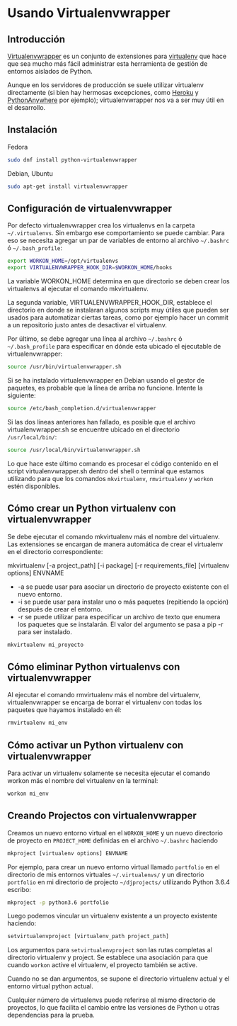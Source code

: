 # Usando Virtualenvwrapper

## Introducción

[Virtualenvwrapper](https://virtualenvwrapper.readthedocs.io/en/latest/) es un conjunto de extensiones para [virtualenv](https://pypi.org/project/virtualenv/) que hace que sea mucho más fácil administrar esta herramienta de gestión de entornos aislados de Python.

Aunque en los servidores de producción se suele utilizar virtualenv directamente (si bien hay hermosas excepciones, como [Heroku](https://www.heroku.com/) y [PythonAnywhere](https://www.pythonanywhere.com/) por ejemplo); virtualenvwrapper nos va a ser muy útil en el desarrollo.

## Instalación

Fedora

```bash
sudo dnf install python-virtualenvwrapper
```

Debian, Ubuntu

```bash
sudo apt-get install virtualenvwrapper
```

## Configuración de virtualenvwrapper

Por defecto virtualenvwrapper crea los virtualenvs en la carpeta `~/.virtualenvs`.
Sin embargo ese comportamiento se puede cambiar. Para eso se necesita agregar un par de variables de entorno al archivo `~/.bashrc` ó `~/.bash_profile`:

```bash
export WORKON_HOME=/opt/virtualenvs
export VIRTUALENVWRAPPER_HOOK_DIR=$WORKON_HOME/hooks
```

La variable WORKON_HOME determina en que directorio se deben crear los virtualenvs al ejecutar el comando mkvirtualenv.

La segunda variable, VIRTUALENVWRAPPER_HOOK_DIR, establece el directorio en donde se instalaran algunos scripts muy útiles que pueden ser usados para automatizar ciertas tareas, como por ejemplo hacer un commit a un repositorio justo antes de desactivar el virtualenv.

Por último, se debe agregar una línea al archivo `~/.bashrc` ó `~/.bash_profile` para especificar en dónde esta ubicado el ejecutable de virtualenvwrapper:

```bash
source /usr/bin/virtualenvwrapper.sh
```

Si se ha instalado virtualenvwrapper en Debian usando el gestor de paquetes, es probable que la línea de arriba no funcione. Intente la siguiente:

```bash
source /etc/bash_completion.d/virtualenvwrapper
```

Si las dos líneas anteriores han fallado, es posible que el archivo virtualenvwrapper.sh se encuentre ubicado
en el directorio `/usr/local/bin/`:

```bash
source /usr/local/bin/virtualenvwrapper.sh
```

Lo que hace este último comando es procesar el código contenido en el script virtualenvwrapper.sh dentro del shell o terminal que estamos utilizando para que los comandos `mkvirtualenv`, `rmvirtualenv` y `workon` estén disponibles.

## Cómo crear un Python virtualenv con virtualenvwrapper

Se debe ejecutar el comando mkvirtualenv más el nombre del virtualenv. Las extensiones se encargan de manera automática de crear el virtualenv en el directorio correspondiente:

mkvirtualenv [-a project_path] [-i package] [-r requirements_file] [virtualenv options] ENVNAME

- -a se puede usar para asociar un directorio de proyecto existente con el nuevo entorno.
- -i se puede usar para instalar uno o más paquetes (repitiendo la opción) después de crear el entorno.
- -r se puede utilizar para especificar un archivo de texto que enumera los paquetes que se instalarán. El valor del argumento se pasa a pip -r para ser instalado.

```bash
mkvirtualenv mi_proyecto
```

## Cómo eliminar Python virtualenvs con virtualenvwrapper

Al ejecutar el comando rmvirtualenv más el nombre del virtualenv, virtualenvwrapper se encarga de borrar el virtualenv con todas los paquetes que hayamos instalado en él:

```bash
rmvirtualenv mi_env
```

## Cómo activar un Python virtualenv con virtualenvwrapper

Para activar un virtualenv solamente se necesita ejecutar el comando workon más el nombre del virtualenv en la terminal:

```bash
workon mi_env
```

## Creando Projectos con virtualenvwrapper

Creamos un nuevo entorno virtual en el `WORKON_HOME` y un nuevo directorio de proyecto en `PROJECT_HOME` definidas en el archivo `~/.bashrc` haciendo

```bash
mkproject [virtualenv options] ENVNAME
```

Por ejemplo, para crear un nuevo entorno virtual llamado `portfolio` en el directorio de mis entornos virtuales `~/.virtualenvs/` y un directorio `portfolio` en mi directorio de projecto `~/djprojects/` utilizando Python 3.6.4 escribo:

```bash
mkproject -p python3.6 portfolio
```

Luego podemos vincular un virtualenv existente a un proyecto existente haciendo:

```bash
setvirtualenvproject [virtualenv_path project_path]
```

Los argumentos para `setvirtualenvproject` son las rutas completas al directorio virtualenv y project. Se establece una asociación para que cuando `workon` active el virtualenv, el proyecto también se active.

Cuando no se dan argumentos, se supone el directorio virtualenv actual y el entorno virtual python actual.

Cualquier número de virtualenvs puede referirse al mismo directorio de proyectos, lo que facilita el cambio entre las versiones de Python u otras dependencias para la prueba.
